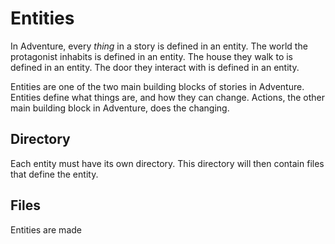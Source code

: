 # Entities

In Adventure, every _thing_ in a story is defined in an entity. The world the 
protagonist inhabits is defined in an entity. The house they walk to is 
defined in an entity. The door they interact with is defined in an entity.

Entities are one of the two main building blocks of stories in Adventure.
Entities define what things are, and how they can change. Actions, the other
main building block in Adventure, does the changing.

## Directory

Each entity must have its own directory. This directory will then contain
files that define the entity.

## Files

Entities are made 